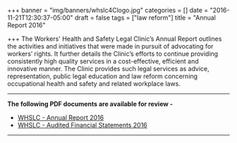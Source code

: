 +++
banner = "img/banners/whslc4Clogo.jpg"
categories = []
date = "2016-11-21T12:30:37-05:00"
draft = false
tags = ["law reform"]
title = "Annual Report 2016"

+++
The Workers' Health and Safety Legal Clinic’s Annual Report outlines the activities and initiatives that were made in pursuit of advocating for workers’ rights. It further details the Clinic’s efforts to continue providing consistently high quality services in a cost-effective, efficient and innovative manner. The Clinic provides such legal services as advice, representation, public legal education and law reform concerning occupational health and safety and related workplace laws.

* * *

**The following PDF documents are available for review -**

*   [WHSLC - Annual Report 2016](https://s3.amazonaws.com/newsletter.workers-safety.ca/newsletters/Clinic+References/2016+Annual+Report/Annual+Report+2016.pdf)
*   [WHSLC - Audited Financial Statements 2016](https://s3.amazonaws.com/newsletter.workers-safety.ca/newsletters/Clinic+References/2016+Annual+Report/Auditted+Financial+Statements+2016.pdf)

* * *